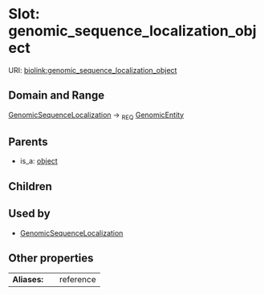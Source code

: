 
# Slot: genomic_sequence_localization_object




URI: [biolink:genomic_sequence_localization_object](https://w3id.org/biolink/vocab/genomic_sequence_localization_object)


## Domain and Range

[GenomicSequenceLocalization](GenomicSequenceLocalization.md) ->  <sub>REQ</sub>
 [GenomicEntity](GenomicEntity.md)

## Parents

 *  is_a: [object](object.md)

## Children


## Used by

 * [GenomicSequenceLocalization](GenomicSequenceLocalization.md)

## Other properties

|  |  |  |
| --- | --- | --- |
| **Aliases:** | | reference |

